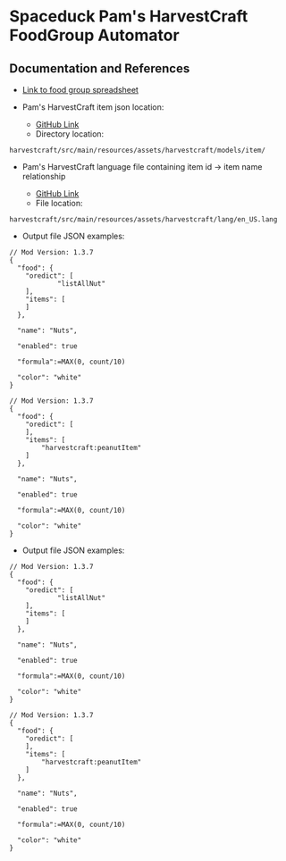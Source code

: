 # Spaceduck Pam's HarvestCraft FoodGroup Automator

## Documentation and References

* [Link to food group spreadsheet](https://docs.google.com/spreadsheets/d/1Bp4hy2GWIlYOiTbDKCoyHx6OyAghHV_W5j5vJhdGEP0/edit#gid=0)

* Pam's HarvestCraft item json location:

  * [GitHub Link](https://github.com/MatrexsVigil/harvestcraft/tree/3dcae393e37e759be4eeb588f453d64793101a66/src/main/resources/assets/harvestcraft/models/item)
  * Directory location:

```
harvestcraft/src/main/resources/assets/harvestcraft/models/item/
```

* Pam's HarvestCraft language file containing item id -> item name relationship

  * [GitHub Link](https://github.com/MatrexsVigil/harvestcraft/blob/3dcae393e37e759be4eeb588f453d64793101a66/src/main/resources/assets/harvestcraft/lang/en_US.lang)
  * File location:

```
harvestcraft/src/main/resources/assets/harvestcraft/lang/en_US.lang
```

* Output file JSON examples:

```
// Mod Version: 1.3.7
{
  "food": {
    "oredict": [
            "listAllNut"
    ],
    "items": [
    ]
  },

  "name": "Nuts",

  "enabled": true

  "formula":=MAX(0, count/10)

  "color": "white"
}
```


```
// Mod Version: 1.3.7
{
  "food": {
    "oredict": [
    ],
    "items": [
        "harvestcraft:peanutItem"
    ]
  },

  "name": "Nuts",

  "enabled": true

  "formula":=MAX(0, count/10)

  "color": "white"
}
```

* Output file JSON examples:

```
// Mod Version: 1.3.7
{
  "food": {
    "oredict": [
            "listAllNut"
    ],
    "items": [
    ]
  },

  "name": "Nuts",

  "enabled": true

  "formula":=MAX(0, count/10)

  "color": "white"
}
```


```
// Mod Version: 1.3.7
{
  "food": {
    "oredict": [
    ],
    "items": [
        "harvestcraft:peanutItem"
    ]
  },

  "name": "Nuts",

  "enabled": true

  "formula":=MAX(0, count/10)

  "color": "white"
}
```
